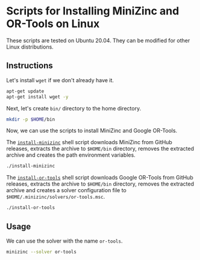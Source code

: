 # Scripts for Installing MiniZinc and OR-Tools on Linux
These scripts are tested on Ubuntu 20.04. They can be modified for other Linux distributions.


## Instructions
Let's install `wget` if we don't already have it.

```bash
apt-get update
apt-get install wget -y
```

Next, let's create `bin/` directory to the home directory.

```bash
mkdir -p $HOME/bin
```

Now, we can use the scripts to install MiniZinc and Google OR-Tools.

The [`install-minizinc`](./install-minizinc.sh) shell script downloads MiniZinc from GitHub releases, extracts the archive to `$HOME/bin` directory, removes the extracted archive and creates the path environment variables.

```bash
./install-minizinc
```

The [`install-or-tools`](./install-minizinc.sh) shell script downloads Google OR-Tools from GitHub releases, extracts the archive to `$HOME/bin` directory, removes the extracted archive and creates a solver configuration file to `$HOME/.minizinc/solvers/or-tools.msc`.

```bash
./install-or-tools
```

## Usage
We can use the solver with the name `or-tools`.

```bash
minizinc --solver or-tools
```
